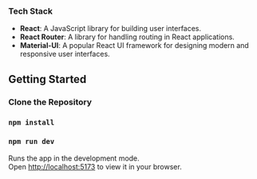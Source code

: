 
### Tech Stack

- **React**: A JavaScript library for building user interfaces.
- **React Router**: A library for handling routing in React applications.
- **Material-UI**: A popular React UI framework for designing modern and responsive user interfaces.



## Getting Started

### Clone the Repository

### `npm install` 

### `npm run dev` 

Runs the app in the development mode.\
Open [http://localhost:5173](http://localhost:5173) to view it in your browser.

